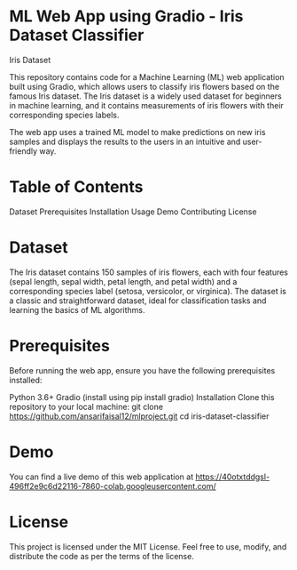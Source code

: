 # ML Web App using Gradio - Iris Dataset Classifier
Iris Dataset

This repository contains code for a Machine Learning (ML) web application built using Gradio, which allows users to classify iris flowers based on the famous Iris dataset. The Iris dataset is a widely used dataset for beginners in machine learning, and it contains measurements of iris flowers with their corresponding species labels.

The web app uses a trained ML model to make predictions on new iris samples and displays the results to the users in an intuitive and user-friendly way.

# Table of Contents
 Dataset
 Prerequisites
 Installation
 Usage
 Demo
 Contributing
 License

# Dataset
The Iris dataset contains 150 samples of iris flowers, each with four features (sepal length, sepal width, petal length, and petal width) and a corresponding species label (setosa, versicolor, or virginica). The dataset is a classic and straightforward dataset, ideal for classification tasks and learning the basics of ML algorithms.

# Prerequisites
Before running the web app, ensure you have the following prerequisites installed:

Python 3.6+
Gradio (install using pip install gradio)
Installation
Clone this repository to your local machine:
git clone https://github.com/ansarifaisal12/mlproject.git
cd iris-dataset-classifier
# Demo
You can find a live demo of this web application at https://40otxtddgsl-496ff2e9c6d22116-7860-colab.googleusercontent.com/ 
# License
This project is licensed under the MIT License. Feel free to use, modify, and distribute the code as per the terms of the license.


